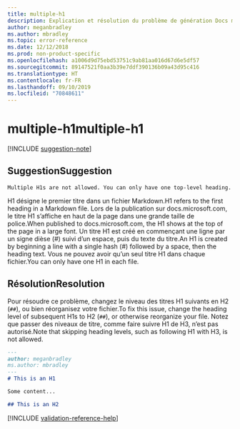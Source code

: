 ```yaml
---
title: multiple-h1
description: Explication et résolution du problème de génération Docs multiple-h1.
author: meganbradley
ms.author: mbradley
ms.topic: error-reference
ms.date: 12/12/2018
ms.prod: non-product-specific
ms.openlocfilehash: a1006d9d75ebd53751c9ab81aa016d67d6e5df57
ms.sourcegitcommit: 89147521f0aa3b39e7ddf390136b09a43d95c416
ms.translationtype: HT
ms.contentlocale: fr-FR
ms.lasthandoff: 09/10/2019
ms.locfileid: "70848611"
---
```

# <a name="multiple-h1"></a><span data-ttu-id="b61a5-103">multiple-h1</span><span class="sxs-lookup"><span data-stu-id="b61a5-103">multiple-h1</span></span>

[!INCLUDE [suggestion-note](includes/suggestion-note.md)]

## <a name="suggestion"></a><span data-ttu-id="b61a5-104">Suggestion</span><span class="sxs-lookup"><span data-stu-id="b61a5-104">Suggestion</span></span>

`Multiple H1s are not allowed. You can only have one top-level heading.`

<span data-ttu-id="b61a5-105">H1 désigne le premier titre dans un fichier Markdown.</span><span class="sxs-lookup"><span data-stu-id="b61a5-105">H1 refers to the first heading in a Markdown file.</span></span> <span data-ttu-id="b61a5-106">Lors de la publication sur docs.microsoft.com, le titre H1 s’affiche en haut de la page dans une grande taille de police.</span><span class="sxs-lookup"><span data-stu-id="b61a5-106">When published to docs.microsoft.com, the H1 shows at the top of the page in a large font.</span></span> <span data-ttu-id="b61a5-107">Un titre H1 est créé en commençant une ligne par un signe dièse (#) suivi d’un espace, puis du texte du titre.</span><span class="sxs-lookup"><span data-stu-id="b61a5-107">An H1 is created by beginning a line with a single hash (#) followed by a space, then the heading text.</span></span> <span data-ttu-id="b61a5-108">Vous ne pouvez avoir qu’un seul titre H1 dans chaque fichier.</span><span class="sxs-lookup"><span data-stu-id="b61a5-108">You can only have one H1 in each file.</span></span>

## <a name="resolution"></a><span data-ttu-id="b61a5-109">Résolution</span><span class="sxs-lookup"><span data-stu-id="b61a5-109">Resolution</span></span>

<span data-ttu-id="b61a5-110">Pour résoudre ce problème, changez le niveau des titres H1 suivants en H2 (`##`), ou bien réorganisez votre fichier.</span><span class="sxs-lookup"><span data-stu-id="b61a5-110">To fix this issue, change the heading level of subsequent H1s to H2 (`##`), or otherwise reorganize your file.</span></span> <span data-ttu-id="b61a5-111">Notez que passer des niveaux de titre, comme faire suivre H1 de H3, n’est pas autorisé.</span><span class="sxs-lookup"><span data-stu-id="b61a5-111">Note that skipping heading levels, such as following H1 with H3, is not allowed.</span></span>

```markdown
---
author: meganbradley
ms.author: mbradley
---
# This is an H1

Some content...

## This is an H2
```

<!--make sure to add this file to your includes folder and verify the path-->
[!INCLUDE [validation-reference-help](includes/validation-reference-help.md)]